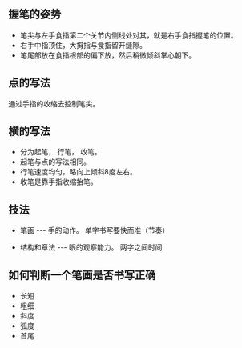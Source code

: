 ## 握笔的姿势
- 笔尖与左手食指第二个关节内侧线处对其，就是右手食指握笔的位置。
- 右手中指顶住，大拇指与食指留开缝隙。
- 笔尾部放在食指根部的偏下放，然后稍微倾斜掌心朝下。

## 点的写法
  通过手指的收缩去控制笔尖。

## 横的写法
- 分为起笔， 行笔， 收笔。
- 起笔与点的写法相同。
- 行笔速度均匀，略向上倾斜8度左右。
- 收笔是靠手指收缩抬笔。

## 技法
- 笔画 --- 手的动作。
单字书写要快而准（节奏）

- 结构和章法 --- 眼的观察能力。
两字之间时间

## 如何判断一个笔画是否书写正确
- 长短
- 粗细
- 斜度
- 弧度
- 首尾
